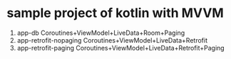 # sample project of kotlin with MVVM
1. app-db
Coroutines+ViewModel+LiveData+Room+Paging
2. app-retrofit-nopaging
Coroutines+ViewModel+LiveData+Retrofit
3. app-retrofit-paging
Coroutines+ViewModel+LiveData+Retrofit+Paging